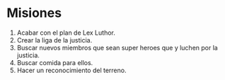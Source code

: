 # Misiones

1. Acabar con el plan de Lex Luthor.
2. Crear la liga de la justicia.
3. Buscar nuevos miembros que sean super heroes que y luchen por la justicia.
4. Buscar comida para ellos.
5. Hacer un reconocimiento del terreno.
